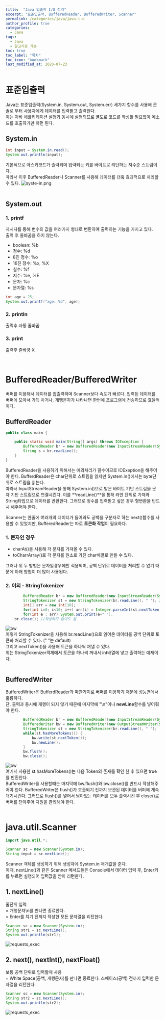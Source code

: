 ```yaml
---
title:  "Java 입출력 I/O 정리"
excerpt: "표준입출력, BufferedReader, BufferedWriter, Scanner"
permalink: /categories/java/java-i-o
author_profile: true
categories:
  - Java
tags:
  - Java 
  - 알고리즘 기본 
toc: true
toc_label: "목차"
toc_icon: "bookmark"
last_modified_at: 2020-07-23
---
```


# 표준입출력
Java는 표준입출력(System.in, System.out, System.err) 세가지 함수를 사용해 콘솔로 부터 사용자에게 데이터를 입력받고 출력한다.  
이는 자바 애플리케이션 실행과 동시에 실행되므로 별도로 코드를 작성할 필요없이 메소드를 호출하기만 하면 된다.    

## System.in
```java
int input = System.in.read();
System.out.println(input);
```
기본적으로 아스키코드가 출력되며 입력되는 키를 바이트로 리턴하는 저수준 스트림이다.  
따라서 이후 BufferedReader나 Scanner를 사용해 데이터를 더욱 효과적으로 처리할 수 있다.
![syste-in.png](/assets/images/system-in.PNG)  
<br/>

## System.out
### 1. printf
지시자를 통해 변수의 값을 여러가지 형태로 변환하여 출력하는 기능을 가지고 있다.  
출력 후 줄바꿈을 하지 않는다.  
* boolean: %b
* 정수: %d
* 8진 정수: %o
* 16진 정수: %x, %X
* 실수: %f
* 지수: %e, %E
* 문자: %c
* 문자열: %s

```java
int age = 25;
System.out.printf("age: %d", age);
```

### 2. println
출력후 자동 줄바꿈  

### 3. print
출력후 줄바꿈 X

<br/>

# BufferedReader/BufferedWriter
버퍼를 이용해서 데이터를 입출력하며 Scanner보다 속도가 빠르다. 입력된 데이터를 버퍼에 모아서 가득 차거나, 개행문자가 나타나면 한번에 프로그램에 전송하므로 효율적이다.  


## BufferdReader
```java
public class main {

	public static void main(String[] args) throws IOException {
		BufferedReader br = new BufferedReader(new InputStreamReader(System.in));
		String s = br.readLine();
	}
}
```
BufferedReader을 사용하기 위해서는 예외처리가 필수이므로 IOExeption을 해주어야 한다. 
BufferdReader은 char단위로 스트림을 읽지만 System.in()에서는 byte단위로 스트림을 읽는다.  
따라서 InputStreamReader을 통해 System.in()으로 받은 바이트 기반 스트림을 문자 기반 스트림으로 연결시킨다.
이를 **readLine()**을 통해 라인 단위로 가져와 String타입으로 데이터를 반환한다. 그러므로 정수를 입력받고 싶은 경우 형변환을 반드시 해주어야 한다.  

Scanner는 한줄에 여러개의 데이터가 들어와도 공백을 구분자로 하는 next()함수를 사용할 수 있었지만, BufferedReader는 따로 **토큰화 작업**이 필요하다.

### 1. 문자인 경우
* charAt()을 사용해 각 문자를 가져올 수 있다.
* toCharrArray()로 각 문자를 원소로 가진 char배열로 만들 수 있다.

그러나 위 두 방법은 문자일경우에만 적용되며, 공백 단위로 데이터를 처리할 수 없기 때문에 아래 방법이 더 많이 사용된다.  

### 2. 이외 - StringTokenizer
```java
		BufferedReader br = new BufferedReader(new InputStreamReader(System.in));
		StringTokenizer st = new StringTokenizer(br.readLine(), " "); //(토큰화하고 싶은 문자열, 구분자)
		int[] arr = new int[10];
		for(int i=0; i<10; i++) arr[i] = Integer.parseInt(st.nextToken());
		for(int e : arr) System.out.print(e+" ");
    br.close(); //작성하지 않아도 됨
```
![bw](/assets/images/tokenizer.PNG)  
이렇게 StringTokenizer을 사용해 br.readLine()으로 읽어온 데이터를 공백 단위로 토큰화 처리할 수 있다. (" "는 default)  
그리고 nextToken()을 사용해 토큰을 하나씩 꺼낼 수 있다.  
위는 StringTokenizer객체에서 토큰을 하나씩 꺼내서 int배열에 넣고 출력하는 예제이다.  
<br/>

## BufferedWriter
BufferedWriter은 BufferdReader과 마찬가지로 버퍼를 이용하기 때문에 성능면에서 훌륭하다.  
단, 출력과 동시에 개행이 되지 않기 때문에 마지막에 "\n"이나 **newLine**함수를 넣어줘야 한다.

```java
		BufferedReader br = new BufferedReader(new InputStreamReader(System.in));
		BufferedWriter bw = new BufferedWriter(new OutputStreamWriter(System.out));
		StringTokenizer st = new StringTokenizer(br.readLine(), " ");
		while(st.hasMoreTokens()) {
			bw.write(st.nextToken());
			bw.newLine();
		}
		bw.flush();
		bw.close();
```
![bw](/assets/images/bw.PNG)  
여기서 사용한 st.hasMoreTokens()는 다음 Token의 존재를 확인 한 후 있으면 true를 반환한다.  
BufferedWriter을 사용할때는 마지막에 bw.flush()와 bw.close()를 반드시 작성해주어야 한다. BufferedWriter은 flush()가 호출되기 전까지 보관된 데이터를 버퍼에 계속 대기시킨다. 
그러므로 flush()를 넣어서 남아있는 데이터를 모두 출력시킨 후 close()로 버퍼를 닫아주어 자원을 관리해야 한다.  
<br/>

# java.util.Scanner
```java
import java.util.*; 

Scanner sc = new Scanner(System.in);
String input = sc.nextLine();
```
Scanner 객체를 생성하기 위해 생성자에 System.in 매개값을 준다.   
이때, nextLine()과 같은 Scanner 메서드들은 Console에서 데이터 입력 후, Enter키를 누르면 실행되어 입력값을 받아 리턴한다.

## 1. nextLine()
줄단위 입력  
 = 개행문자\n를 만나면 종료한다.  
 = Enter를 치기 전까지 작성한 모든 문자열을 리턴한다.
```java
Scanner sc = new Scanner(System.in);
String str1 = sc.nextLine();
System.out.println(str1);
```
![requests_exec](/assets/images/nextLine_result.PNG)  

## 2. next(), nextInt(), nextFloat()
보통 공백 단위로 입력할때 사용  
= White Space(공백, 개행문자)를 만나면 종료한다.
스페이스(공백) 전까지 입력한 문자열을 리턴한다.
```java
Scanner sc = new Scanner(System.in);
String str2 = sc.nextLine();
System.out.println(str2);
```
![requests_exec](/assets/images/next_result.PNG)  

